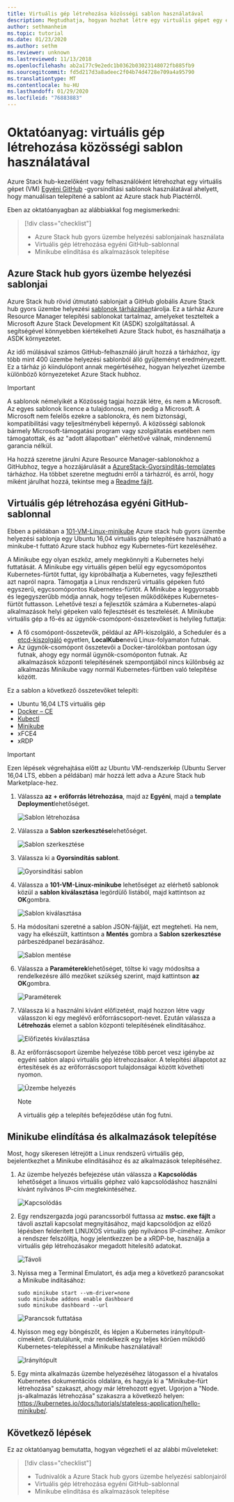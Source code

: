 ```yaml
---
title: Virtuális gép létrehozása közösségi sablon használatával
description: Megtudhatja, hogyan hozhat létre egy virtuális gépet egy előre definiált sablonnal és egy GitHub egyéni sablonnal a Azure Stack Development Kit (ASDK) használatával.
author: sethmanheim
ms.topic: tutorial
ms.date: 01/23/2020
ms.author: sethm
ms.reviewer: unknown
ms.lastreviewed: 11/13/2018
ms.openlocfilehash: ab2a177c9e2edc1b0362b03023148072fb885fb9
ms.sourcegitcommit: fd5d217d3a8adeec2f04b74d4728e709a4a95790
ms.translationtype: MT
ms.contentlocale: hu-HU
ms.lasthandoff: 01/29/2020
ms.locfileid: "76883883"
---
```

# <a name="tutorial-create-a-vm-using-a-community-template"></a>Oktatóanyag: virtuális gép létrehozása közösségi sablon használatával

Azure Stack hub-kezelőként vagy felhasználóként létrehozhat egy virtuális gépet (VM) [Egyéni GitHub](https://github.com/Azure/AzureStack-QuickStart-Templates) -gyorsindítási sablonok használatával ahelyett, hogy manuálisan telepítené a sablont az Azure stack hub Piactérről.

Eben az oktatóanyagban az alábbiakkal fog megismerkedni:

> [!div class="checklist"]
> * Azure Stack hub gyors üzembe helyezési sablonjainak használata
> * Virtuális gép létrehozása egyéni GitHub-sablonnal
> * Minikube elindítása és alkalmazások telepítése

## <a name="azure-stack-hub-quickstart-templates"></a>Azure Stack hub gyors üzembe helyezési sablonjai

Azure Stack hub rövid útmutató sablonjait a GitHub globális Azure Stack hub gyors üzembe helyezési [sablonok tárházában](https://github.com/Azure/AzureStack-QuickStart-Templates)tárolja. Ez a tárház Azure Resource Manager telepítési sablonokat tartalmaz, amelyeket teszteltek a Microsoft Azure Stack Development Kit (ASDK) szolgáltatással. A segítségével könnyebben kiértékelheti Azure Stack hubot, és használhatja a ASDK környezetet.

Az idő múlásával számos GitHub-felhasználó járult hozzá a tárházhoz, így több mint 400 üzembe helyezési sablonból álló gyűjteményt eredményezett. Ez a tárház jó kiindulópont annak megértéséhez, hogyan helyezhet üzembe különböző környezeteket Azure Stack hubhoz.

>[!IMPORTANT]
> A sablonok némelyikét a Közösség tagjai hozzák létre, és nem a Microsoft. Az egyes sablonok licence a tulajdonosa, nem pedig a Microsoft. A Microsoft nem felelős ezekre a sablonokra, és nem biztonsági, kompatibilitási vagy teljesítménybeli képernyő. A közösségi sablonok bármely Microsoft-támogatási program vagy szolgáltatás esetében nem támogatottak, és az "adott állapotban" elérhetővé válnak, mindennemű garancia nélkül.

Ha hozzá szeretne járulni Azure Resource Manager-sablonokhoz a GitHubhoz, tegye a hozzájárulását a [AzureStack-Gyorsindítás-templates](https://github.com/Azure/AzureStack-QuickStart-Templates) tárházhoz. Ha többet szeretne megtudni erről a tárházról, és arról, hogy miként járulhat hozzá, tekintse meg a [Readme fájlt](https://aka.ms/aa6zktg).

## <a name="create-a-vm-using-a-custom-github-template"></a>Virtuális gép létrehozása egyéni GitHub-sablonnal

Ebben a példában a [101-VM-Linux-minikube](https://github.com/Azure/AzureStack-QuickStart-Templates/tree/master/101-vm-linux-minikube) Azure stack hub gyors üzembe helyezési sablonja egy Ubuntu 16,04 virtuális gép telepítésére használható a minikube-t futtató Azure stack hubhoz egy Kubernetes-fürt kezeléséhez.

A Minikube egy olyan eszköz, amely megkönnyíti a Kubernetes helyi futtatását. A Minikube egy virtuális gépen belül egy egycsomópontos Kubernetes-fürtöt futtat, így kipróbálhatja a Kubernetes, vagy fejlesztheti azt napról napra. Támogatja a Linux rendszerű virtuális gépeken futó egyszerű, egycsomópontos Kubernetes-fürtöt. A Minikube a leggyorsabb és legegyszerűbb módja annak, hogy teljesen működőképes Kubernetes-fürtöt futtasson. Lehetővé teszi a fejlesztők számára a Kubernetes-alapú alkalmazások helyi gépeken való fejlesztését és tesztelését. A Minikube virtuális gép a fő-és az ügynök-csomópont-összetevőket is helyileg futtatja:

* A fő csomópont-összetevők, például az API-kiszolgáló, a Scheduler és a [etcd-kiszolgáló](https://coreos.com/etcd/) egyetlen, **LocalKube**nevű Linux-folyamaton futnak.
* Az ügynök-csomópont összetevői a Docker-tárolókban pontosan úgy futnak, ahogy egy normál ügynök-csomóponton futnak. Az alkalmazások központi telepítésének szempontjából nincs különbség az alkalmazás Minikube vagy normál Kubernetes-fürtben való telepítése között.

Ez a sablon a következő összetevőket telepíti:

* Ubuntu 16,04 LTS virtuális gép
* [Docker – CE](https://download.docker.com/linux/ubuntu)
* [Kubectl](https://storage.googleapis.com/kubernetes-release/release/v1.8.0/bin/linux/amd64/kubectl)
* [Minikube](https://storage.googleapis.com/minikube/releases/latest/minikube-linux-amd64)
* xFCE4
* xRDP

> [!IMPORTANT]
> Ezen lépések végrehajtása előtt az Ubuntu VM-rendszerkép (Ubuntu Server 16,04 LTS, ebben a példában) már hozzá lett adva a Azure Stack hub Marketplace-hez.

1. Válassza **az + erőforrás létrehozása**, majd az **Egyéni**, majd a **template Deployment**lehetőséget.

    ![Sablon létrehozása](media/azure-stack-create-vm-template/1.PNG)

2. Válassza a **Sablon szerkesztése**lehetőséget.

    ![Sablon szerkesztése](media/azure-stack-create-vm-template/2.PNG)

3. Válassza ki a **Gyorsindítás sablont**.

    ![Gyorsindítási sablon](media/azure-stack-create-vm-template/3.PNG)

4. Válassza a **101-VM-Linux-minikube** lehetőséget az elérhető sablonok közül a **sablon kiválasztása** legördülő listából, majd kattintson az **OK**gombra.

    ![Sablon kiválasztása](media/azure-stack-create-vm-template/4.PNG)

5. Ha módosítani szeretné a sablon JSON-fájlját, ezt megteheti. Ha nem, vagy ha elkészült, kattintson a **Mentés** gombra a **Sablon szerkesztése** párbeszédpanel bezárásához.

    ![Sablon mentése](media/azure-stack-create-vm-template/5.PNG)

6. Válassza a **Paraméterek**lehetőséget, töltse ki vagy módosítsa a rendelkezésre álló mezőket szükség szerint, majd kattintson **az OK**gombra.

    ![Paraméterek](media/azure-stack-create-vm-template/6.PNG)

7. Válassza ki a használni kívánt előfizetést, majd hozzon létre vagy válasszon ki egy meglévő erőforráscsoport-nevet. Ezután válassza a **Létrehozás** elemet a sablon központi telepítésének elindításához.

    ![Előfizetés kiválasztása](media/azure-stack-create-vm-template/7.PNG)

8. Az erőforráscsoport üzembe helyezése több percet vesz igénybe az egyéni sablon alapú virtuális gép létrehozásakor. A telepítési állapotot az értesítések és az erőforráscsoport tulajdonságai között követheti nyomon.

    ![Üzembe helyezés](media/azure-stack-create-vm-template/8.PNG)

    >[!NOTE]
    > A virtuális gép a telepítés befejeződése után fog futni.

## <a name="start-minikube-and-install-an-application"></a>Minikube elindítása és alkalmazások telepítése

Most, hogy sikeresen létrejött a Linux rendszerű virtuális gép, bejelentkezhet a Minikube elindításához és az alkalmazások telepítéséhez.

1. Az üzembe helyezés befejezése után válassza a **Kapcsolódás** lehetőséget a linuxos virtuális géphez való kapcsolódáshoz használni kívánt nyilvános IP-cím megtekintéséhez.

    ![Kapcsolódás](media/azure-stack-create-vm-template/9.PNG)

2. Egy rendszergazda jogú parancssorból futtassa az **mstsc. exe fájlt** a távoli asztali kapcsolat megnyitásához, majd kapcsolódjon az előző lépésben felderített LINUXOS virtuális gép nyilvános IP-címéhez. Amikor a rendszer felszólítja, hogy jelentkezzen be a xRDP-be, használja a virtuális gép létrehozásakor megadott hitelesítő adatokat.

    ![Távoli](media/azure-stack-create-vm-template/10.PNG)

3. Nyissa meg a Terminal Emulatort, és adja meg a következő parancsokat a Minikube indításához:

    ```shell
    sudo minikube start --vm-driver=none
    sudo minikube addons enable dashboard
    sudo minikube dashboard --url
    ```

    ![Parancsok futtatása](media/azure-stack-create-vm-template/11.PNG)

4. Nyisson meg egy böngészőt, és lépjen a Kubernetes irányítópult-címeként. Gratulálunk, már rendelkezik egy teljes körűen működő Kubernetes-telepítéssel a Minikube használatával!

    ![Irányítópult](media/azure-stack-create-vm-template/12.PNG)

5. Egy minta alkalmazás üzembe helyezéséhez látogasson el a hivatalos Kubernetes dokumentációs oldalára, és hagyja ki a "Minikube-fürt létrehozása" szakaszt, ahogy már létrehozott egyet. Ugorjon a "Node. js-alkalmazás létrehozása" szakaszra a következő helyen: https://kubernetes.io/docs/tutorials/stateless-application/hello-minikube/.

## <a name="next-steps"></a>Következő lépések

Ez az oktatóanyag bemutatta, hogyan végezheti el az alábbi műveleteket:

> [!div class="checklist"]
> * Tudnivalók a Azure Stack hub gyors üzembe helyezési sablonjairól
> * Virtuális gép létrehozása egyéni GitHub-sablonnal
> * Minikube elindítása és alkalmazások telepítése
